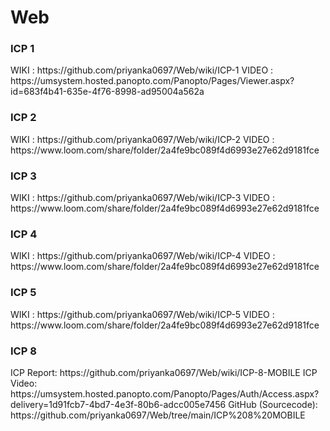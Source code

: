 # Web

<h3>ICP 1</h3>
WIKI   : https://github.com/priyanka0697/Web/wiki/ICP-1
VIDEO  : https://umsystem.hosted.panopto.com/Panopto/Pages/Viewer.aspx?id=683f4b41-635e-4f76-8998-ad95004a562a

<h3>ICP 2</h3>
WIKI   : https://github.com/priyanka0697/Web/wiki/ICP-2
VIDEO  : https://www.loom.com/share/folder/2a4fe9bc089f4d6993e27e62d9181fce

<h3>ICP 3</h3>
WIKI   : https://github.com/priyanka0697/Web/wiki/ICP-3
VIDEO  : https://www.loom.com/share/folder/2a4fe9bc089f4d6993e27e62d9181fce

<h3>ICP 4</H3>
WIKI   : https://github.com/priyanka0697/Web/wiki/ICP-4
VIDEO  : https://www.loom.com/share/folder/2a4fe9bc089f4d6993e27e62d9181fce

<h3>ICP 5</h3>
WIKI   : https://github.com/priyanka0697/Web/wiki/ICP-5
VIDEO  : https://www.loom.com/share/folder/2a4fe9bc089f4d6993e27e62d9181fce

<h3>ICP 8</h3>
ICP Report: https://github.com/priyanka0697/Web/wiki/ICP-8-MOBILE
ICP Video: https://umsystem.hosted.panopto.com/Panopto/Pages/Auth/Access.aspx?delivery=1d91fcb7-4bd7-4e3f-80b6-adcc005e7456
GitHub (Sourcecode): https://github.com/priyanka0697/Web/tree/main/ICP%208%20MOBILE
